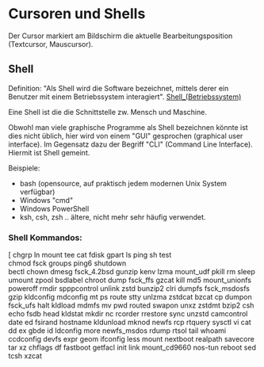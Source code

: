 # Cursoren und Shells

Der Cursor markiert am Bildschirm die aktuelle Bearbeitungsposition (Textcursor, Mauscursor).

## Shell

Definition: "Als Shell wird die Software bezeichnet, mittels derer ein Benutzer mit einem Betriebssystem interagiert". [Shell_(Betriebssystem)](https://de.wikipedia.org/wiki/Shell_(Betriebssystem))

Eine Shell ist die die Schnittstelle zw. Mensch und Maschine.

Obwohl man viele graphische Programme als Shell bezeichnen könnte ist dies nicht üblich, hier wird von einem "GUI" gesprochen (graphical user interface). Im Gegensatz dazu der Begriff
"CLI" (Command Line Interface). Hiermit ist Shell gemeint.

Beispiele:
  - bash (opensource, auf praktisch jedem modernen Unix System verfügbar)
  - Windows "cmd"
  - Windows PowerShell
  - ksh, csh, zsh .. ältere, nicht mehr sehr häufig verwendet.
  
### Shell Kommandos:
[   chgrp      ln              mount tee             cat
fdisk           gpart             ls             ping            sh              test          
   chmod           fsck            groups       ping6               shutdown      
bectl           chown           dmesg           fsck_4.2bsd     gunzip          kenv            lzma            mount_udf       pkill           rm              sleep           umount          zpool
bsdlabel        chroot          dump            fsck_ffs        gzcat           kill            md5             mount_unionfs   poweroff        rmdir           spppcontrol     unlink          zstd
bunzip2         clri            dumpfs          fsck_msdosfs    gzip            kldconfig       mdconfig        mt              ps              route           stty            unlzma          zstdcat
bzcat           cp              dumpon          fsck_ufs        halt            kldload         mdmfs           mv              pwd             routed          swapon          unxz            zstdmt
bzip2           csh             echo            fsdb            head            kldstat         mkdir           nc              rcorder         rrestore        sync            unzstd
camcontrol      date            ed              fsirand         hostname        kldunload       mknod           newfs           rcp             rtquery         sysctl          vi
cat             dd              ex              gbde            id              ldconfig        more            newfs_msdos     rdump           rtsol           tail            whoami
ccdconfig       devfs           expr            geom            ifconfig        less            mount           nextboot        realpath        savecore        tar             xz
chflags         df              fastboot        getfacl         init            link            mount_cd9660    nos-tun         reboot          sed             tcsh            xzcat




